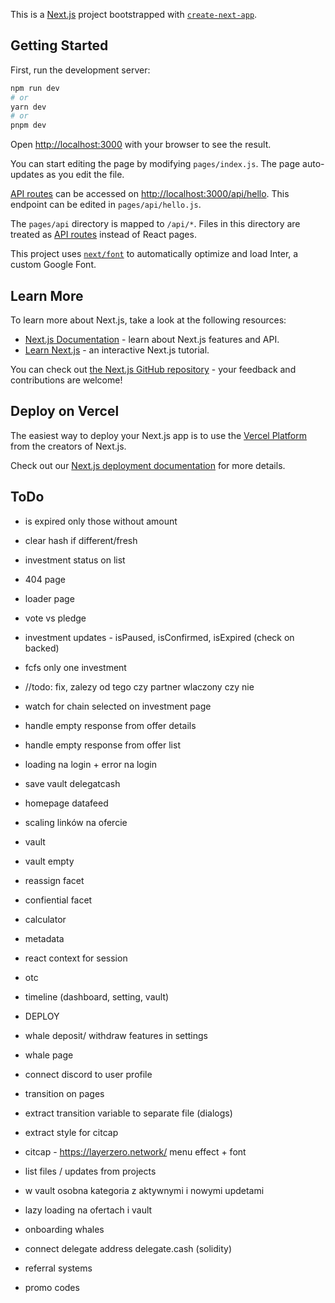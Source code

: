 This is a [Next.js](https://nextjs.org/) project bootstrapped with [`create-next-app`](https://github.com/vercel/next.js/tree/canary/packages/create-next-app).

## Getting Started

First, run the development server:

```bash
npm run dev
# or
yarn dev
# or
pnpm dev
```

Open [http://localhost:3000](http://localhost:3000) with your browser to see the result.

You can start editing the page by modifying `pages/index.js`. The page auto-updates as you edit the file.

[API routes](https://nextjs.org/docs/api-routes/introduction) can be accessed on [http://localhost:3000/api/hello](http://localhost:3000/api/hello). This endpoint can be edited in `pages/api/hello.js`.

The `pages/api` directory is mapped to `/api/*`. Files in this directory are treated as [API routes](https://nextjs.org/docs/api-routes/introduction) instead of React pages.

This project uses [`next/font`](https://nextjs.org/docs/basic-features/font-optimization) to automatically optimize and load Inter, a custom Google Font.

## Learn More

To learn more about Next.js, take a look at the following resources:

- [Next.js Documentation](https://nextjs.org/docs) - learn about Next.js features and API.
- [Learn Next.js](https://nextjs.org/learn) - an interactive Next.js tutorial.

You can check out [the Next.js GitHub repository](https://github.com/vercel/next.js/) - your feedback and contributions are welcome!

## Deploy on Vercel

The easiest way to deploy your Next.js app is to use the [Vercel Platform](https://vercel.com/new?utm_medium=default-template&filter=next.js&utm_source=create-next-app&utm_campaign=create-next-app-readme) from the creators of Next.js.

Check out our [Next.js deployment documentation](https://nextjs.org/docs/deployment) for more details.


## ToDo
- is expired only those without amount
- clear hash if different/fresh
- investment status on list
- 404 page
- loader page

- vote vs pledge
- investment updates - isPaused, isConfirmed, isExpired (check on backed)
- fcfs only one investment
- //todo: fix, zalezy od tego czy partner wlaczony czy nie
- watch for chain selected on investment page

- handle empty response from offer details
- handle empty response from offer list

- loading na login + error na login
- save vault delegatcash
- homepage datafeed
- scaling linków na ofercie

- vault
- vault empty
- reassign facet
- confiential facet



- calculator
- metadata
- react context for session

- otc
- timeline (dashboard, setting, vault)

- DEPLOY
- whale deposit/ withdraw features in settings
- whale page
- connect discord to user profile
- transition on pages
- extract transition variable to separate file (dialogs)
- extract style for citcap
- citcap - https://layerzero.network/ menu effect + font

- list files / updates from projects
- w vault osobna kategoria z aktywnymi i nowymi updetami
- lazy loading na ofertach i vault
- onboarding whales
- connect delegate address delegate.cash (solidity)
- referral systems
- promo codes
